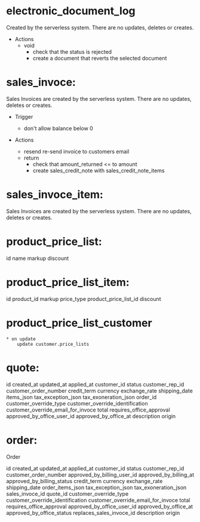 # electronic_document_log

Created by the serverless system.
There are no updates, deletes or creates.

- Actions
  - void
    - check that the status is rejected
    - create a document that reverts the selected document

# sales_invoce:

Sales Invoices are created by the serverless system.
There are no updates, deletes or creates.

- Trigger

  - don't allow balance below 0

- Actions
  - resend
    re-send invoice to customers email
  - return
    - check that amount_returned <= to amount
    - create sales_credit_note with sales_credit_note_items

# sales_invoce_item:

Sales Invoices are created by the serverless system.
There are no updates, deletes or creates.

# product_price_list:

id
name
markup
discount

# product_price_list_item:

id
product_id
markup
price_type
product_price_list_id
discount

# product_price_list_customer

    * on update
        update customer.price_lists

# quote:

id
created_at
updated_at
applied_at
customer_id
status
customer_rep_id
customer_order_number
credit_term
currency
exchange_rate
shipping_date
items_json
tax_exception_json
tax_exoneration_json
order_id
customer_override_type
customer_override_identification
customer_override_email_for_invoce
total
requires_office_approval
approved_by_office_user_id
approved_by_office_at
description
origin

# order:

Order

id
created_at
updated_at
applied_at
customer_id
status
customer_rep_id
customer_order_number
approved_by_billing_user_id
approved_by_billing_at
approved_by_billing_status
credit_term
currency
exchange_rate
shipping_date
order_items_json
tax_exception_json
tax_exoneration_json
sales_invoce_id
quote_id
customer_override_type
customer_override_identification
customer_override_email_for_invoce
total
requires_office_approval
approved_by_office_user_id
approved_by_office_at
approved_by_office_status
replaces_sales_invoce_id
description
origin
